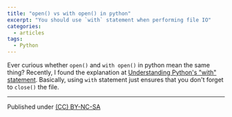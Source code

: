 ```yaml
---
title: "open() vs with open() in python"
excerpt: "You should use `with` statement when performing file IO"
categories:
  - articles
tags:
  - Python
---
```


Ever curious whether `open()` and `with open()` in python mean the same thing? Recently, I found the explanation at [Understanding Python's "with" statement](http://effbot.org/zone/python-with-statement.htm). Basically, using `with` statement just ensures that you don't forget to `close()` the file.

---
Published under <a rel="license" href="http://creativecommons.org/licenses/by-nc-sa/3.0/">(CC) BY-NC-SA </a>
